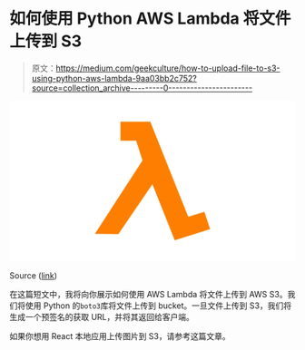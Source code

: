 # 如何使用 Python AWS Lambda 将文件上传到 S3

> 原文：<https://medium.com/geekculture/how-to-upload-file-to-s3-using-python-aws-lambda-9aa03bb2c752?source=collection_archive---------0----------------------->

![](img/27709e26d1edef9a2a49fce087fedec3.png)

Source ([link](https://www.parkmycloud.com/blog/aws-lambda/))

在这篇短文中，我将向你展示如何使用 AWS Lambda 将文件上传到 AWS S3。我们将使用 Python 的`boto3`库将文件上传到 bucket。一旦文件上传到 S3，我们将生成一个预签名的获取 URL，并将其返回给客户端。

如果你想用 React 本地应用上传图片到 S3，请参考这篇文章。